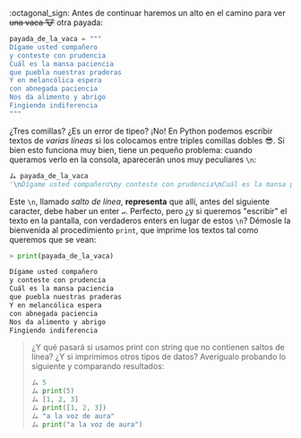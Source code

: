 :octagonal_sign: Antes de continuar haremos un alto en el camino para ver <del>una vaca :cow:</del> otra payada:

```python
payada_de_la_vaca = """
Dígame usted compañero
y conteste con prudencia
Cuál es la mansa paciencia
que puebla nuestras praderas
Y en melancólica espera 
con abnegada paciencia
Nos da alimento y abrigo
Fingiendo indiferencia
"""
```

¿Tres comillas? ¿Es un error de tipeo? ¡No! En Python podemos escribir textos de _varias líneas_ si los colocamos entre triples comillas dobles :sunglasses:. Si bien esto funciona muy bien, tiene un pequeño problema: cuando queramos verlo en la consola, aparecerán unos muy peculiares `\n`: 

```python
ム payada_de_la_vaca
'\nDígame usted compañero\ny conteste con prudencia\nCuál es la mansa paciencia\nque puebla nuestras praderas\nY en melancólica espera \ncon abnegada paciencia\nNos da alimento y abrigo\nFingiendo indiferencia\n'
```

Este `\n`, llamado _salto de línea_, **representa**  que allí, antes del siguiente caracter, debe haber un enter `↵`. Perfecto, pero ¿y si queremos "escribir" el texto en la pantalla, con verdaderos enters en lugar de estos `\n`? Démosle la bienvenida al procedimiento `print`, que imprime los textos tal como queremos que se vean:

```python
> print(payada_de_la_vaca)

Dígame usted compañero
y conteste con prudencia
Cuál es la mansa paciencia
que puebla nuestras praderas
Y en melancólica espera 
con abnegada paciencia
Nos da alimento y abrigo
Fingiendo indiferencia
```

> ¿Y qué pasará si usamos print con string que no contienen saltos de línea? ¿Y si imprimimos otros tipos de datos? Averígualo probando lo siguiente y comparando resultados: 
> 
> ```python
> ム 5
> ム print(5)
> ム [1, 2, 3]
> ム print([1, 2, 3])
> ム "a la voz de aura"
> ム print("a la voz de aura")
> ```

